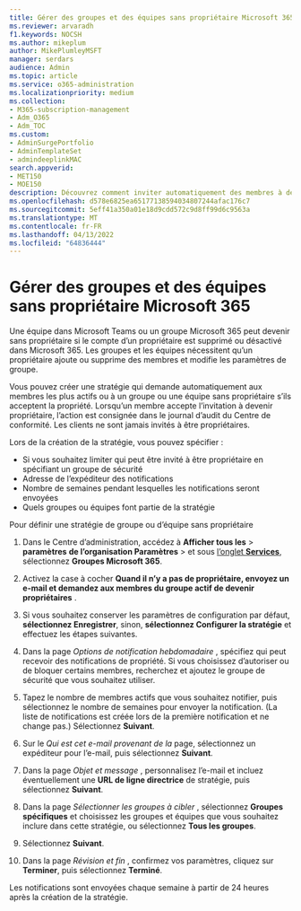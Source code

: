 ```yaml
---
title: Gérer des groupes et des équipes sans propriétaire Microsoft 365
ms.reviewer: arvaradh
f1.keywords: NOCSH
ms.author: mikeplum
author: MikePlumleyMSFT
manager: serdars
audience: Admin
ms.topic: article
ms.service: o365-administration
ms.localizationpriority: medium
ms.collection:
- M365-subscription-management
- Adm_O365
- Adm_TOC
ms.custom:
- AdminSurgePortfolio
- AdminTemplateSet
- admindeeplinkMAC
search.appverid:
- MET150
- MOE150
description: Découvrez comment inviter automatiquement des membres à devenir propriétaires d’un groupe de Microsoft 365 sans propriétaire ou d’une équipe dans Microsoft Teams.
ms.openlocfilehash: d578e6825ea65177138594034807244afac176c7
ms.sourcegitcommit: 5eff41a350a01e18d9cdd572c9d8ff99d6c9563a
ms.translationtype: MT
ms.contentlocale: fr-FR
ms.lasthandoff: 04/13/2022
ms.locfileid: "64836444"
---
```

# <a name="manage-ownerless-microsoft-365-groups-and-teams"></a>Gérer des groupes et des équipes sans propriétaire Microsoft 365

Une équipe dans Microsoft Teams ou un groupe Microsoft 365 peut devenir sans propriétaire si le compte d’un propriétaire est supprimé ou désactivé dans Microsoft 365. Les groupes et les équipes nécessitent qu’un propriétaire ajoute ou supprime des membres et modifie les paramètres de groupe.

Vous pouvez créer une stratégie qui demande automatiquement aux membres les plus actifs ou à un groupe ou une équipe sans propriétaire s’ils acceptent la propriété. Lorsqu’un membre accepte l’invitation à devenir propriétaire, l’action est consignée dans le journal d’audit du Centre de conformité. Les clients ne sont jamais invités à être propriétaires.

Lors de la création de la stratégie, vous pouvez spécifier :
- Si vous souhaitez limiter qui peut être invité à être propriétaire en spécifiant un groupe de sécurité
- Adresse de l’expéditeur des notifications
- Nombre de semaines pendant lesquelles les notifications seront envoyées
- Quels groupes ou équipes font partie de la stratégie

Pour définir une stratégie de groupe ou d’équipe sans propriétaire

1. Dans le Centre d’administration, accédez à **Afficher tous les** \> **paramètres** **de l’organisation Paramètres** \> et sous <a href="https://go.microsoft.com/fwlink/p/?linkid=2053743" target="_blank">l’onglet **Services**</a>, sélectionnez **Groupes Microsoft 365**.

1. Activez la case à cocher **Quand il n’y a pas de propriétaire, envoyez un e-mail et demandez aux membres du groupe actif de devenir propriétaires** .

1. Si vous souhaitez conserver les paramètres de configuration par défaut, **sélectionnez Enregistrer**, sinon, **sélectionnez Configurer la stratégie** et effectuez les étapes suivantes.

1. Dans la page *Options de notification hebdomadaire* , spécifiez qui peut recevoir des notifications de propriété. Si vous choisissez d’autoriser ou de bloquer certains membres, recherchez et ajoutez le groupe de sécurité que vous souhaitez utiliser.

1. Tapez le nombre de membres actifs que vous souhaitez notifier, puis sélectionnez le nombre de semaines pour envoyer la notification. (La liste de notifications est créée lors de la première notification et ne change pas.) Sélectionnez **Suivant**.

1. Sur le *Qui est cet e-mail provenant de la* page, sélectionnez un expéditeur pour l’e-mail, puis sélectionnez **Suivant**.

1. Dans la page *Objet et message* , personnalisez l’e-mail et incluez éventuellement une **URL de ligne directrice** de stratégie, puis sélectionnez **Suivant**.

1. Dans la page *Sélectionner les groupes à cibler* , sélectionnez **Groupes spécifiques** et choisissez les groupes et équipes que vous souhaitez inclure dans cette stratégie, ou sélectionnez **Tous les groupes**.

1. Sélectionnez **Suivant**.

1. Dans la page *Révision et fin* , confirmez vos paramètres, cliquez sur **Terminer**, puis sélectionnez **Terminé**.

Les notifications sont envoyées chaque semaine à partir de 24 heures après la création de la stratégie.